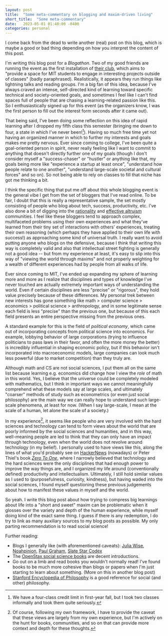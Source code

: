 ```yaml
---
layout: post
title:  "Some meta-commentary on blogging and maxim-driven living"
short_title:  "Some meta-commentary"
date:   2023-05-01 01:40:00 -0400
categories: personal
---
```


I come back from the dead to write another (real) post on this blog, which is maybe a good or bad thing depending on how you interpret the content of this post.

I'm writing this blog post for a *Blogathon*. Two of my good friends are running the event as the first installation of [their club](https://firelight-mit.github.io/), which aims to "provide a space for MIT students to engage in interesting projects outside of classes" (badly paraphrased). Realistically, it appears they run things like lightning talks and reading groups. I'm a big fan of this idea, because I've always craved an intense, self-directed kind of learning toward specific technical and society-oriented goals, and sometimes I feel like I can't find spaces full of people that are chasing a learning-related passion like this. So I enthusiastically signed up for this event (as the organizers know, I was the first person to fill out the interest form seconds after it came out).

That being said, I've been doing some reflection on this idea of rapid learning after I dropped my fifth class this semester (bringing me down to four, a state in which I've never been![^1]). Having so much free time yet not having an organized manner in which to further my interests and goals makes me pretty nervous. Ever since coming to college, I've been quite a goal-oriented person in spirit, never really feeling like I want to commit to anything that doesn't directly further one of my goals (though I don't consider myself a "success-chaser" or "hustler" or anything like that, my goals being more like "experience a startup at least once", "understand how people relate to one another", "understand large-scale societal and cultural forces" and so on). So not being able to rely on classes to fill that niche has got me thinking a bit.

[^1]: We have a four-class credit limit in first-year fall, but I took two classes informally and took them quite seriously.

I think the specific thing that put me off about this whole blogging event is the general vibe I get from the set of bloggers that I've read online. To be fair, I doubt that this is really a representative sample, the set mostly consisting of people who blog about tech, success, productivity, etc. I've also done a bit of digging into the [rationality](https://www.lesswrong.com/) and [effective altruism](https://forum.effectivealtruism.org/) communities. I feel like these bloggers tend to approach complex, multifaceted problems using their own experiences and what they've learned from their tiny set of interactions with others' experiences, treating their own reasoning (which perhaps they have applied to their own life with success!) as approaching some kind of universal truth. I really want to avoid putting anyone who blogs on the defensive, because I think that writing this way is completely valid and also that intellectual street fighting is generally not a good idea -- but from my experience at least, it's easy to slip into this way of "viewing the world through maxims" and not properly weighting for a wealth of different experiences had by people from all walks of life.

Ever since coming to MIT, I've ended up expanding my sphere of learning more and more as I realize that disciplines and types of knowledge I've never touched are actually extremely important ways of understanding the world. Even if certain disciplines are less "precise" or "rigorous", they hold value precisely because of these differences. My personal trek between new interests has gone something like math > computer science > economics > political science > anthropology, and in some legitimate sense each field is less "precise" than the previous one, but because of this each field presents an entire perspective missing from the previous ones.

A standard example for this is the field of *political economy*, which came out of incorporating concepts from political science into economics. For example, lobbying behavior of large corporations (trying to influence politicians to pass laws in their favor, and often the more money the better) is incredibly influential in shaping economic policy, but if this behavior isn't incorporated into macroeconomic models, large companies can look much less powerful (due to market competition) than they truly are.

Although math and CS are not social sciences, I put them all on the same list because learning e.g. economics did change how I view the *role* of math in this world. Yes, I believe that the universe could be completely modeled with mathematics, but I think in important ways we cannot meaningfully comprehend what these models say at large scales, and ultimately "coarser" methods of study such as econometrics (or even just social philosophy) are the main way we can really hope to understand such large-scale phenomena, at least for now. (When I say large-scale, I mean at the scale of a human, let alone the scale of a society.)

In my experience[^2], it seems like people who are very involved with the hard sciences and technology can tend to form views about the world that are poorly informed by the social sciences and humanities, and in this way, well-meaning people are led to think that they can only have an impact through technology, even when the world does not revolve around technology (in my belief). I personally used to have views like this, along the lines of what you'd probably see on [HackerNews](https://news.ycombinator.com/) (nowadays) or Peter Thiel's book [*Zero To One*](https://en.wikipedia.org/wiki/Zero_to_One), where I narrowly believed that technology and the hard sciences were the only disciplines that had enough power to improve the way things are, and I organized my life around (conventionally defined) productivity and intellectualism. Ultimately, I still hold similar values as I used to (purposefulness, curiosity, kindness), but having waded into the social sciences, I found myself questioning these previous judgements about how to manifest these values in myself and the world.

[^2]: Of course, following my own framework, I have to provide the caveat that these views are largely from my own experience, but I'm actively on the hunt for books, communities, and so on that can provide more context and depth for these thoughts.

So yeah. I write this blog post about how trying to compress big learnings about life into a "short and sweet" maxim can be problematic when it glosses over the variety and depth of the human experience, while myself doing kind of the exact same thing. I guess if there is any redemption, I do try to link as many auxiliary sources to my blog posts as possible. My only parting recommendation is to read social science!

Further reading:
* Blogs I generally like (with aforementioned caveats): [Julia Wise](https://juliawise.net/), [Noahpinion](https://noahpinion.substack.com/), [Paul Graham](http://paulgraham.com/), [Slate Star Codex](https://slatestarcodex.com/)
* The [OpenStax social science books](https://openstax.org/subjects/social-sciences) are decent introductions.
* Go out on a limb and read books you wouldn't normally read! I've found books to be much more cohesive than blogs or papers when I'm just starting to learn about something. (More on this in another blog post)
* [Stanford Encyclopedia of Philosophy](https://plato.stanford.edu/index.html) is a good reference for social (and other) philosophy.
